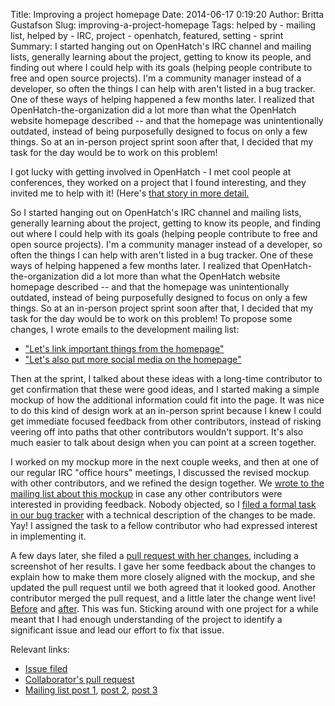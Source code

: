 Title: Improving a project homepage
Date: 2014-06-17 0:19:20
Author: Britta Gustafson
Slug: improving-a-project-homepage
Tags: helped by - mailing list, helped by - IRC, project - openhatch, featured, setting - sprint
Summary: I started hanging out on OpenHatch's IRC channel and mailing lists, generally learning about the project, getting to know its people, and finding out where I could help with its goals (helping people contribute to free and open source projects). I'm a community manager instead of a developer, so often the things I can help with aren't listed in a bug tracker. One of these ways of helping happened a few months later. I realized that OpenHatch-the-organization did a lot more than what the OpenHatch website homepage described -- and that the homepage was unintentionally outdated, instead of being purposefully designed to focus on only a few things. So at an in-person project sprint soon after that, I decided that my task for the day would be to work on this problem!


I got lucky with getting involved in OpenHatch - I met cool people at conferences, they worked on a project that I found interesting, and they invited me to help with it! (Here's [that story in more detail.](http://openhatch.org/blog/2013/how-i-found-an-open-source-project-for-me/)

So I started hanging out on OpenHatch's IRC channel and mailing lists, generally learning about the project, getting to know its people, and finding out where I could help with its goals (helping people contribute to free and open source projects). I'm a community manager instead of a developer, so often the things I can help with aren't listed in a bug tracker. One of these ways of helping happened a few months later. I realized that OpenHatch-the-organization did a lot more than what the OpenHatch website homepage described -- and that the homepage was unintentionally outdated, instead of being purposefully designed to focus on only a few things. So at an in-person project sprint soon after that, I decided that my task for the day would be to work on this problem! To propose some changes, I wrote emails to the development mailing list: 

+ ["Let's link important things from the homepage"](http://lists.openhatch.org/pipermail/devel/2014-January/003370.html)
+ ["Let's also put more social media on the homepage"](http://lists.openhatch.org/pipermail/devel/2014-January/003371.html)

Then at the sprint, I talked about these ideas with a long-time contributor to get confirmation that these were good ideas, and I started making a simple mockup of how the additional information could fit into the page. It was nice to do this kind of design work at an in-person sprint because I knew I could get immediate focused feedback from other contributors, instead of risking veering off into paths that other contributors wouldn't support. It's also much easier to talk about design when you can point at a screen together.	

I worked on my mockup more in the next couple weeks, and then at one of our regular IRC "office hours" meetings, I discussed the revised mockup with other contributors, and we refined the design together. We [wrote to the mailing list about this mockup](http://lists.openhatch.org/pipermail/devel/2014-January/003421.html) in case any other contributors were interested in providing feedback.	Nobody objected, so I [filed a formal task in our bug tracker](https://openhatch.org/bugs/issue924) with a technical description of the changes to be made. Yay! I assigned the task to a fellow contributor who had expressed interest in implementing it.

A few days later, she filed a [pull request with her changes](https://github.com/openhatch/oh-mainline/pull/197), including a screenshot of her results. I gave her some feedback about the changes to explain how to make them more closely aligned with the mockup, and she updated the pull request until we both agreed that it looked good.	Another contributor merged the pull request, and a little later the change went live! [Before](https://web.archive.org/web/20140131204711/http://openhatch.org) and [after](https://web.archive.org/web/20140201204708/http://openhatch.org/).	This was fun. Sticking around with one project for a while meant that I had enough understanding of the project to identify a significant issue and lead our effort to fix that issue.  

Relevant links:  

+ [Issue filed](https://openhatch.org/bugs/issue924)
+ [Collaborator's pull request](https://github.com/openhatch/oh-mainline/pull/197)
+ [Mailing list post 1](http://lists.openhatch.org/pipermail/devel/2014-January/003370.html), [post 2](http://lists.openhatch.org/pipermail/devel/2014-January/003371.html), [post 3](http://lists.openhatch.org/pipermail/devel/2014-January/003421.html)
